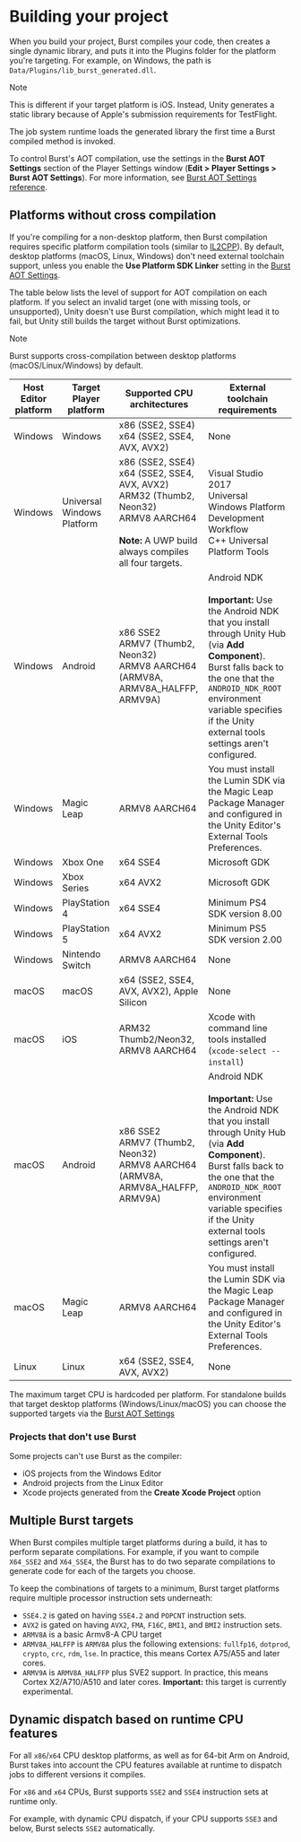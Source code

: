 # Building your project

When you build your project, Burst compiles your code, then creates a single dynamic library, and puts it into the Plugins folder for the platform you're targeting. For example, on Windows, the path is `Data/Plugins/lib_burst_generated.dll`. 

>[!NOTE]
>This is different if your target platform is iOS. Instead, Unity generates a static library because of Apple's submission requirements for TestFlight.

The job system runtime loads the generated library the first time a Burst compiled method is invoked. 

To control Burst's AOT compilation, use the settings in the **Burst AOT Settings** section of the Player Settings window (**Edit &gt; Player Settings &gt; Burst AOT Settings**). For more information, see [Burst AOT Settings reference](building-aot-settings.md).

<a name="cross-compilation"></a>

## Platforms without cross compilation

If you're compiling for a non-desktop platform, then Burst compilation requires specific platform compilation tools (similar to [IL2CPP](https://docs.unity3d.com/Manual/IL2CPP.html)). By default, desktop platforms (macOS, Linux, Windows) don't need external toolchain support, unless you enable the **Use Platform SDK Linker** setting in the [Burst AOT Settings](building-aot-settings.md). 

The table below lists the level of support for AOT compilation on each platform. If you select an invalid target (one with missing tools, or unsupported), Unity doesn't use Burst compilation, which might lead it to fail, but Unity still builds the target without Burst optimizations. 

>[!NOTE]
>Burst supports cross-compilation between desktop platforms (macOS/Linux/Windows) by default.

| **Host Editor platform** | **Target Player platform** | **Supported CPU architectures** | **External toolchain requirements** |
|---|---|---|---|
| Windows | Windows | x86 (SSE2, SSE4)<br/> x64 (SSE2, SSE4, AVX, AVX2) | None |
| Windows | Universal Windows Platform | x86 (SSE2, SSE4)<br/> x64 (SSE2, SSE4, AVX, AVX2)<br/>ARM32 (Thumb2, Neon32)<br/>ARMV8 AARCH64<br/><br/>**Note:** A UWP build always compiles all four targets.| Visual Studio 2017<br/>Universal Windows Platform Development Workflow<br/>C++ Universal Platform Tools |
| Windows | Android | x86 SSE2<br/> ARMV7 (Thumb2, Neon32)<br/> ARMV8 AARCH64 (ARMV8A, ARMV8A_HALFFP, ARMV9A) | Android NDK<br/><br/>**Important:** Use the Android NDK that you install through Unity Hub (via **Add Component**). Burst falls back to the one that the `ANDROID_NDK_ROOT` environment variable specifies if the Unity external tools settings aren't configured. |
| Windows | Magic Leap | ARMV8 AARCH64 | You must install the Lumin SDK via the Magic Leap Package Manager and configured in the Unity Editor's External Tools Preferences. |
| Windows | Xbox One | x64 SSE4 | Microsoft GDK |
| Windows | Xbox Series | x64 AVX2 | Microsoft GDK |
| Windows | PlayStation 4 | x64 SSE4 | Minimum PS4 SDK version 8.00 |
| Windows | PlayStation 5 | x64 AVX2 | Minimum PS5 SDK version 2.00 |
| Windows | Nintendo Switch | ARMV8 AARCH64 | None |
| macOS | macOS | x64 (SSE2, SSE4, AVX, AVX2), Apple Silicon | None |
| macOS | iOS | ARM32 Thumb2/Neon32, ARMV8 AARCH64 | Xcode with command line tools installed (`xcode-select --install`) |
| macOS | Android | x86 SSE2<br/> ARMV7 (Thumb2, Neon32)<br/> ARMV8 AARCH64 (ARMV8A, ARMV8A_HALFFP, ARMV9A) | Android NDK<br/><br/>**Important:** Use the Android NDK that you install through Unity Hub (via **Add Component**). Burst falls back to the one that the `ANDROID_NDK_ROOT` environment variable specifies if the Unity external tools settings aren't configured. |
| macOS | Magic Leap | ARMV8 AARCH64 | You must install the Lumin SDK via the Magic Leap Package Manager and configured in the Unity Editor's External Tools Preferences. |
| Linux | Linux | x64 (SSE2, SSE4, AVX, AVX2) | None |

The maximum target CPU is hardcoded per platform. For standalone builds that target desktop platforms (Windows/Linux/macOS) you can choose the supported targets via the [Burst AOT Settings](building-aot-settings.md)

### Projects that don't use Burst

Some projects can't use Burst as the compiler:

* iOS projects from the Windows Editor
* Android projects from the Linux Editor
* Xcode projects generated from the **Create Xcode Project** option

## Multiple Burst targets

When Burst compiles multiple target platforms during a build, it has to perform separate compilations. For example, if you want to compile `X64_SSE2` and `X64_SSE4`, the Burst has to do two separate compilations to generate code for each of the targets you choose.

To keep the combinations of targets to a minimum, Burst target platforms require multiple processor instruction sets underneath:

* `SSE4.2` is gated on having `SSE4.2` and `POPCNT` instruction sets.
* `AVX2` is gated on having `AVX2`, `FMA`, `F16C`, `BMI1`, and `BMI2` instruction sets.
* `ARMV8A` is a basic Armv8-A CPU target
* `ARMV8A_HALFFP` is `ARMV8A` plus the following extensions: `fullfp16`, `dotprod`, `crypto`, `crc`, `rdm`, `lse`. In practice, this means Cortex A75/A55 and later cores.
* `ARMV9A` is `ARMV8A_HALFFP` plus SVE2 support. In practice, this means Cortex X2/A710/A510 and later cores. **Important:** this target is currently experimental.

## Dynamic dispatch based on runtime CPU features 

For all `x86`/`x64` CPU desktop platforms, as well as for 64-bit Arm on Android, Burst takes into account the CPU features available at runtime to dispatch jobs to different versions it compiles.

For `x86` and `x64` CPUs, Burst supports `SSE2` and `SSE4` instruction sets at runtime only. 

For example, with dynamic CPU dispatch, if your CPU supports `SSE3` and below, Burst selects `SSE2` automatically.
